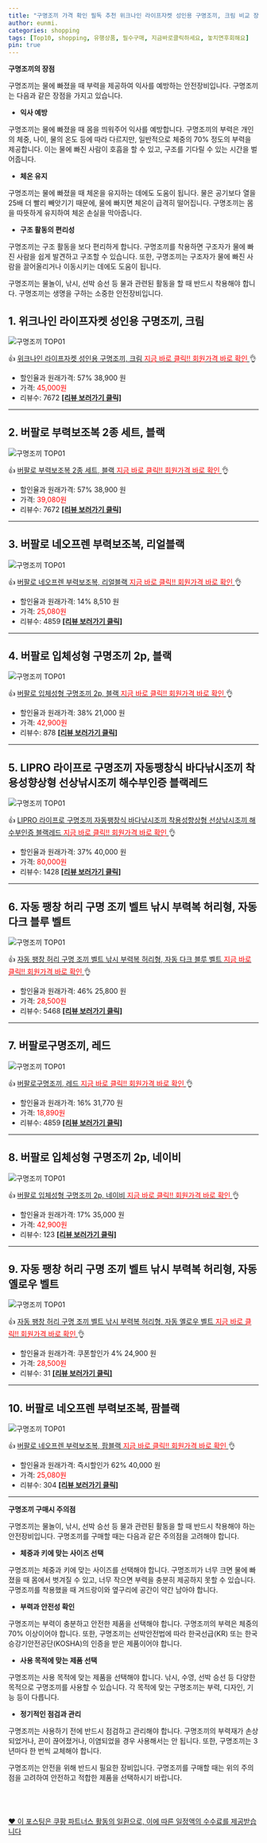```yaml
---
title: "구명조끼 가격 확인 필독 추천 위크나인 라이프자켓 성인용 구명조끼, 크림 비교 장점 구매가이드"
author: eunmi.
categories: shopping
tags: [Top10, shopping, 유행상품, 필수구매, 지금바로클릭하세요, 놓치면후회해요]
pin: true
---
```

**구명조끼의 장점**

구명조끼는 물에 빠졌을 때 부력을 제공하여 익사를 예방하는 안전장비입니다. 구명조끼는 다음과 같은 장점을 가지고 있습니다.

* **익사 예방**

구명조끼는 물에 빠졌을 때 몸을 띄워주어 익사를 예방합니다. 구명조끼의 부력은 개인의 체중, 나이, 물의 온도 등에 따라 다르지만, 일반적으로 체중의 70% 정도의 부력을 제공합니다. 이는 물에 빠진 사람이 호흡을 할 수 있고, 구조를 기다릴 수 있는 시간을 벌어줍니다.

* **체온 유지**

구명조끼는 물에 빠졌을 때 체온을 유지하는 데에도 도움이 됩니다. 물은 공기보다 열을 25배 더 빨리 빼앗기기 때문에, 물에 빠지면 체온이 급격히 떨어집니다. 구명조끼는 몸을 따뜻하게 유지하여 체온 손실을 막아줍니다.

* **구조 활동의 편리성**

구명조끼는 구조 활동을 보다 편리하게 합니다. 구명조끼를 착용하면 구조자가 물에 빠진 사람을 쉽게 발견하고 구조할 수 있습니다. 또한, 구명조끼는 구조자가 물에 빠진 사람을 끌어올리거나 이동시키는 데에도 도움이 됩니다.

구명조끼는 물놀이, 낚시, 선박 승선 등 물과 관련된 활동을 할 때 반드시 착용해야 합니다. 구명조끼는 생명을 구하는 소중한 안전장비입니다.

   

## 1. 위크나인 라이프자켓 성인용 구명조끼, 크림

![구명조끼 TOP01](https://thumbnail7.coupangcdn.com/thumbnails/remote/230x230ex/image/vendor_inventory/c472/9d43f97398da222cd5036abb07d639365ba54c8343f977bb15479c8f8466.jpg)


👍 [위크나인 라이프자켓 성인용 구명조끼, 크림 <font color=red> 지금 바로 클릭!! 회원가격 바로 확인 </font> ](https://link.coupang.com/re/AFFSDP?lptag=AF3617701&subid=GithubCoopas&pageKey=6558769833&traceid=V0-153&itemId=20054700407&vendorItemId=87150868912) 👌 


- 할인율과 원래가격: 57%  38,900   원
- 가격: <span style='color:red'>45,000원</span>
- 리뷰수: 7672  [**[리뷰 보러가기 클릭]**](https://link.coupang.com/re/AFFSDP?lptag=AF3617701&subid=GithubCoopas&pageKey=6558769833&traceid=V0-153&itemId=20054700407&vendorItemId=87150868912)

---


   

## 2. 버팔로 부력보조복 2종 세트, 블랙

![구명조끼 TOP01](https://thumbnail7.coupangcdn.com/thumbnails/remote/230x230ex/image/retail/images/4359828822880513-7624e64f-5fb2-4ffd-ac35-4b79bd103c3d.jpg)


👍 [버팔로 부력보조복 2종 세트, 블랙 <font color=red> 지금 바로 클릭!! 회원가격 바로 확인 </font> ](https://link.coupang.com/re/AFFSDP?lptag=AF3617701&subid=GithubCoopas&pageKey=1708620757&traceid=V0-153&itemId=2907793155&vendorItemId=70896541109) 👌 


- 할인율과 원래가격: 57%  38,900   원
- 가격: <span style='color:red'>39,080원</span>
- 리뷰수: 7672  [**[리뷰 보러가기 클릭]**](https://link.coupang.com/re/AFFSDP?lptag=AF3617701&subid=GithubCoopas&pageKey=1708620757&traceid=V0-153&itemId=2907793155&vendorItemId=70896541109)

---


   

## 3. 버팔로 네오프렌 부력보조복, 리얼블랙

![구명조끼 TOP01](https://thumbnail10.coupangcdn.com/thumbnails/remote/230x230ex/image/retail/images/92476406905740-dde90dae-708d-4e8f-9cb0-7cf340417749.jpg)


👍 [버팔로 네오프렌 부력보조복, 리얼블랙 <font color=red> 지금 바로 클릭!! 회원가격 바로 확인 </font> ](https://link.coupang.com/re/AFFSDP?lptag=AF3617701&subid=GithubCoopas&pageKey=88536258&traceid=V0-153&itemId=277039030&vendorItemId=3737518012) 👌 


- 할인율과 원래가격: 14%  8,510   원
- 가격: <span style='color:red'>25,080원</span>
- 리뷰수: 4859  [**[리뷰 보러가기 클릭]**](https://link.coupang.com/re/AFFSDP?lptag=AF3617701&subid=GithubCoopas&pageKey=88536258&traceid=V0-153&itemId=277039030&vendorItemId=3737518012)

---


   

## 4. 버팔로 입체성형 구명조끼 2p, 블랙

![구명조끼 TOP01](https://thumbnail7.coupangcdn.com/thumbnails/remote/230x230ex/image/retail/images/4336050058834276-24fad9dc-6951-4e5d-9fb3-b225e2e4dbd1.jpg)


👍 [버팔로 입체성형 구명조끼 2p, 블랙 <font color=red> 지금 바로 클릭!! 회원가격 바로 확인 </font> ](https://link.coupang.com/re/AFFSDP?lptag=AF3617701&subid=GithubCoopas&pageKey=7677696737&traceid=V0-153&itemId=10208154659&vendorItemId=77490639640) 👌 


- 할인율과 원래가격: 38%  21,000   원
- 가격: <span style='color:red'>42,900원</span>
- 리뷰수: 878  [**[리뷰 보러가기 클릭]**](https://link.coupang.com/re/AFFSDP?lptag=AF3617701&subid=GithubCoopas&pageKey=7677696737&traceid=V0-153&itemId=10208154659&vendorItemId=77490639640)

---


   

## 5. LIPRO 라이프로 구명조끼 자동팽창식 바다낚시조끼 착용성향상형 선상낚시조끼 해수부인증 블랙레드

![구명조끼 TOP01](https://thumbnail6.coupangcdn.com/thumbnails/remote/230x230ex/image/vendor_inventory/6f6b/4044138996f7a017dbab772a8e83f099ab25f64490c606e622990418ac46.jpg)


👍 [LIPRO 라이프로 구명조끼 자동팽창식 바다낚시조끼 착용성향상형 선상낚시조끼 해수부인증 블랙레드 <font color=red> 지금 바로 클릭!! 회원가격 바로 확인 </font> ](https://link.coupang.com/re/AFFSDP?lptag=AF3617701&subid=GithubCoopas&pageKey=5621804072&traceid=V0-153&itemId=9117303929&vendorItemId=84031541509) 👌 


- 할인율과 원래가격: 37%  40,000   원
- 가격: <span style='color:red'>80,000원</span>
- 리뷰수: 1428  [**[리뷰 보러가기 클릭]**](https://link.coupang.com/re/AFFSDP?lptag=AF3617701&subid=GithubCoopas&pageKey=5621804072&traceid=V0-153&itemId=9117303929&vendorItemId=84031541509)

---


   

## 6. 자동 팽창 허리 구명 조끼 벨트 낚시 부력복 허리형, 자동 다크 블루 벨트

![구명조끼 TOP01](https://thumbnail8.coupangcdn.com/thumbnails/remote/230x230ex/image/vendor_inventory/dc37/090766adc318bfd22bbd54ea22705a8d28286638e93dce9c29bf5e4b027d.jpg)


👍 [자동 팽창 허리 구명 조끼 벨트 낚시 부력복 허리형, 자동 다크 블루 벨트 <font color=red> 지금 바로 클릭!! 회원가격 바로 확인 </font> ](https://link.coupang.com/re/AFFSDP?lptag=AF3617701&subid=GithubCoopas&pageKey=7628716955&traceid=V0-153&itemId=20241894511&vendorItemId=85676888139) 👌 


- 할인율과 원래가격: 46%  25,800   원
- 가격: <span style='color:red'>28,500원</span>
- 리뷰수: 5468  [**[리뷰 보러가기 클릭]**](https://link.coupang.com/re/AFFSDP?lptag=AF3617701&subid=GithubCoopas&pageKey=7628716955&traceid=V0-153&itemId=20241894511&vendorItemId=85676888139)

---


   

## 7. 버팔로구명조끼, 레드

![구명조끼 TOP01](https://thumbnail6.coupangcdn.com/thumbnails/remote/230x230ex/image/rs_quotation_api/xw5jocg0/a83ab7ea1ee14b7a95275ee6a725e158.jpg)


👍 [버팔로구명조끼, 레드 <font color=red> 지금 바로 클릭!! 회원가격 바로 확인 </font> ](https://link.coupang.com/re/AFFSDP?lptag=AF3617701&subid=GithubCoopas&pageKey=88536258&traceid=V0-153&itemId=19602759144&vendorItemId=86507717343) 👌 


- 할인율과 원래가격: 16%  31,770   원
- 가격: <span style='color:red'>18,890원</span>
- 리뷰수: 4859  [**[리뷰 보러가기 클릭]**](https://link.coupang.com/re/AFFSDP?lptag=AF3617701&subid=GithubCoopas&pageKey=88536258&traceid=V0-153&itemId=19602759144&vendorItemId=86507717343)

---


   

## 8. 버팔로 입체성형 구명조끼 2p, 네이비

![구명조끼 TOP01](https://thumbnail10.coupangcdn.com/thumbnails/remote/230x230ex/image/retail/images/2021/07/16/17/7/8cc39368-d835-47fb-be51-aa8e26b4cd1a.jpg)


👍 [버팔로 입체성형 구명조끼 2p, 네이비 <font color=red> 지금 바로 클릭!! 회원가격 바로 확인 </font> ](https://link.coupang.com/re/AFFSDP?lptag=AF3617701&subid=GithubCoopas&pageKey=7677696737&traceid=V0-153&itemId=10208154764&vendorItemId=77490639971) 👌 


- 할인율과 원래가격: 17%  35,000   원
- 가격: <span style='color:red'>42,900원</span>
- 리뷰수: 123  [**[리뷰 보러가기 클릭]**](https://link.coupang.com/re/AFFSDP?lptag=AF3617701&subid=GithubCoopas&pageKey=7677696737&traceid=V0-153&itemId=10208154764&vendorItemId=77490639971)

---


   

## 9. 자동 팽창 허리 구명 조끼 벨트 낚시 부력복 허리형, 자동 옐로우 벨트

![구명조끼 TOP01](https://thumbnail10.coupangcdn.com/thumbnails/remote/230x230ex/image/vendor_inventory/7250/a1f0e16deb008cba9e2c5546d14dfb015d9db15ddeb47dc3d91c300e4e82.jpg)


👍 [자동 팽창 허리 구명 조끼 벨트 낚시 부력복 허리형, 자동 옐로우 벨트 <font color=red> 지금 바로 클릭!! 회원가격 바로 확인 </font> ](https://link.coupang.com/re/AFFSDP?lptag=AF3617701&subid=GithubCoopas&pageKey=7628716955&traceid=V0-153&itemId=20241894509&vendorItemId=85676888125) 👌 


- 할인율과 원래가격: 쿠폰할인가 4%  24,900   원
- 가격: <span style='color:red'>28,500원</span>
- 리뷰수: 31  [**[리뷰 보러가기 클릭]**](https://link.coupang.com/re/AFFSDP?lptag=AF3617701&subid=GithubCoopas&pageKey=7628716955&traceid=V0-153&itemId=20241894509&vendorItemId=85676888125)

---


   

## 10. 버팔로 네오프렌 부력보조복, 팜블랙

![구명조끼 TOP01](https://thumbnail10.coupangcdn.com/thumbnails/remote/230x230ex/image/retail/images/91887125157819-7a053ba5-3d5d-4114-b299-513cd4da082d.jpg)


👍 [버팔로 네오프렌 부력보조복, 팜블랙 <font color=red> 지금 바로 클릭!! 회원가격 바로 확인 </font> ](https://link.coupang.com/re/AFFSDP?lptag=AF3617701&subid=GithubCoopas&pageKey=88536258&traceid=V0-153&itemId=277039059&vendorItemId=3737517990) 👌 


- 할인율과 원래가격: 즉시할인가 62%  40,000   원
- 가격: <span style='color:red'>25,080원</span>
- 리뷰수: 304  [**[리뷰 보러가기 클릭]**](https://link.coupang.com/re/AFFSDP?lptag=AF3617701&subid=GithubCoopas&pageKey=88536258&traceid=V0-153&itemId=277039059&vendorItemId=3737517990)

---
**구명조끼 구매시 주의점**

구명조끼는 물놀이, 낚시, 선박 승선 등 물과 관련된 활동을 할 때 반드시 착용해야 하는 안전장비입니다. 구명조끼를 구매할 때는 다음과 같은 주의점을 고려해야 합니다.

* **체중과 키에 맞는 사이즈 선택**

구명조끼는 체중과 키에 맞는 사이즈를 선택해야 합니다. 구명조끼가 너무 크면 물에 빠졌을 때 몸에서 벗겨질 수 있고, 너무 작으면 부력을 충분히 제공하지 못할 수 있습니다. 구명조끼를 착용했을 때 겨드랑이와 옆구리에 공간이 약간 남아야 합니다.

* **부력과 안전성 확인**

구명조끼는 부력이 충분하고 안전한 제품을 선택해야 합니다. 구명조끼의 부력은 체중의 70% 이상이어야 합니다. 또한, 구명조끼는 선박안전법에 따라 한국선급(KR) 또는 한국승강기안전공단(KOSHA)의 인증을 받은 제품이어야 합니다.

* **사용 목적에 맞는 제품 선택**

구명조끼는 사용 목적에 맞는 제품을 선택해야 합니다. 낚시, 수영, 선박 승선 등 다양한 목적으로 구명조끼를 사용할 수 있습니다. 각 목적에 맞는 구명조끼는 부력, 디자인, 기능 등이 다릅니다.

* **정기적인 점검과 관리**

구명조끼는 사용하기 전에 반드시 점검하고 관리해야 합니다. 구명조끼의 부력재가 손상되었거나, 끈이 끊어졌거나, 이염되었을 경우 사용해서는 안 됩니다. 또한, 구명조끼는 3년마다 한 번씩 교체해야 합니다.

구명조끼는 안전을 위해 반드시 필요한 장비입니다. 구명조끼를 구매할 때는 위의 주의점을 고려하여 안전하고 적합한 제품을 선택하시기 바랍니다.<br><br><br><br><br> [ ❤  이 포스팅은 쿠팡 파트너스 활동의 일환으로, 이에 따른 일정액의 수수료를 제공받습니다](https://link.coupang.com/a/bcEFyh)